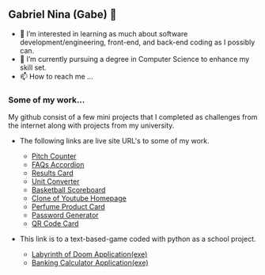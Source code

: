 ## Gabriel Nina (Gabe) 👋
- 👀 I’m interested in learning as much about software development/engineering, front-end, and back-end coding as I possibly can.
- 🌱 I’m currently pursuing a degree in Computer Science to enhance my skill set.
- 📫 How to reach me ...

### Some of my work...

My github consist of a few mini projects that I completed as challenges from the internet along with projects from my university.

- The following links are live site URL's to some of my work.

  * [Pitch Counter](https://crazy-candyman.github.io/Pitch-Count-App/)
  * [FAQs Accordion](https://crazy-candyman.github.io/FAQs-Accordion/)
  * [Results Card](https://crazy-candyman.github.io/Results-Challenge/)
  * [Unit Converter](https://crazy-candyman.github.io/Unit-Converter/)
  * [Basketball Scoreboard](https://crazy-candyman.github.io/Basketball-Scoreboard/)
  * [Clone of Youtube Homepage](https://crazy-candyman.github.io/YouTube-Clone/)
  * [Perfume Product Card](https://crazy-candyman.github.io/Product-Card/)
  * [Password Generator](https://crazy-candyman.github.io/Password-Generator/)
  * [QR Code Card](https://crazy-candyman.github.io/QR-Code-Challenge/)

- This link is to a text-based-game coded with python as a school project.

  * [Labyrinth of Doom Application(exe)](https://github.com/Crazy-Candyman/Text-Based-Game)
  * [Banking Calculator Application(exe)](https://github.com/Crazy-Candyman/SNHU_Airgead_Banking_Project)

<!---
Crazy-Candyman/Crazy-Candyman is a ✨ special ✨ repository because its `README.md` (this file) appears on your GitHub profile.
You can click the Preview link to take a look at your changes.
--->
